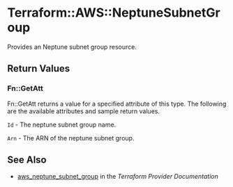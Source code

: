 # Terraform::AWS::NeptuneSubnetGroup

Provides an Neptune subnet group resource.

## Return Values

### Fn::GetAtt

Fn::GetAtt returns a value for a specified attribute of this type. The following are the available attributes and sample return values.

`Id` - The neptune subnet group name.

`Arn` - The ARN of the neptune subnet group.

## See Also

* [aws_neptune_subnet_group](https://www.terraform.io/docs/providers/aws/r/neptune_subnet_group.html) in the _Terraform Provider Documentation_